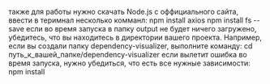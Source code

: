 также для работы нужно скачать Node.js с оффициального сайта, ввести в теримнал несколько комманл:
   npm install axios
   npm install fs --save
если во время запуска в папку output не будет ничего загружено, убедитесь, что вы находитесь в директории вашего проекта. Например, если вы создали папку dependency-visualizer, выполните команду:
   cd путь_к_вашей_папке/dependency-visualizer
если вылетит ошибка во время запуска, нужно убедиться, что есть все нужные зависимости:
   npm install

